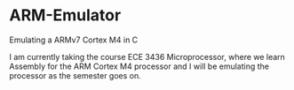 # ARM-Emulator
Emulating a ARMv7 Cortex M4 in C

I am currently taking the course ECE 3436 Microprocessor, where we learn Assembly for the ARM Cortex M4 processor and I will be emulating the processor as the semester goes on.
